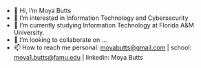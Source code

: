 - 👋 Hi, I’m Moya Butts
- 👀 I’m interested in Information Technology and Cybersecurity
- 🌱 I’m currently studying Information Technology at Florida A&M University.
- 💞️ I’m looking to collaborate on ...
- 📫 How to reach me personal: moyabutts@gmail.com | school: moya1.butts@famu.edu | linkedin: Moya Butts

<!---
mcbutts/mcbutts is a ✨ special ✨ repository because its `README.md` (this file) appears on your GitHub profile.
You can click the Preview link to take a look at your changes.
--->
